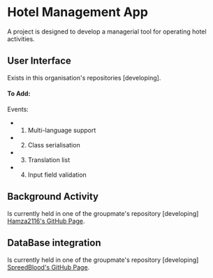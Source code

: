 # Hotel Management App

A project is designed to develop a managerial tool for operating hotel activities. 

## User Interface
Exists in this organisation's repositories [developing].
#### To Add:
Events:

  - 1. Multi-language support
  - 2. Class serialisation
  - 3. Translation list
  - 4. Input field validation
  
  
## Background Activity
Is currently held in one of the groupmate's repository [developing] [Hamza2116's GitHub Page](https://github.com/Hamza2116/Hotel_Management/tree/master/src/hkr).


## DataBase integration
Is currently held in one of the groupmate's repository [developing] [SpreedBlood's GitHub Page](https://github.com/SpreedBlood?utf8=%E2%9C%93&tab=repositories&q=&type=&language=java).